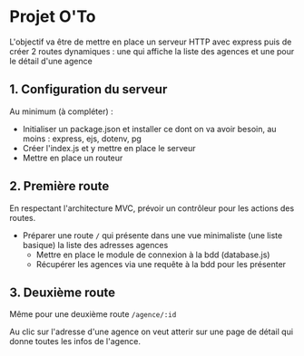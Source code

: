 # Projet O'To

L'objectif va être de mettre en place un serveur HTTP avec express puis de créer 2 routes dynamiques : une qui affiche la liste des agences et une pour le détail d'une agence

## 1. Configuration du serveur

Au minimum (à compléter) :

- Initialiser un package.json et installer ce dont on va avoir besoin, au moins : express, ejs, dotenv, pg
- Créer l'index.js et y mettre en place le serveur
- Mettre en place un routeur

## 2. Première route

En respectant l'architecture MVC, prévoir un contrôleur pour les actions des routes. 

- Préparer une route `/` qui présente dans une vue minimaliste (une liste basique) la liste des adresses agences
  - Mettre en place le module de connexion à la bdd (database.js)
  - Récupérer les agences via une requête à la bdd pour les présenter

## 3. Deuxième route

Même pour une deuxième route `/agence/:id`

Au clic sur l'adresse d'une agence on veut atterir sur une page de détail qui donne toutes les infos de l'agence.
